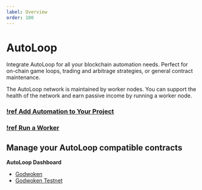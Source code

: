 ```yaml
---
label: Overview
order: 100
---
```


# AutoLoop

Integrate AutoLoop for all your blockchain automation needs. Perfect for on-chain game loops, trading and arbitrage strategies, or general contract maintenance.

The AutoLoop network is maintained by worker nodes. You can support the health of the network and earn passive income by running a worker node.

### [!ref Add Automation to Your Project](/AutoLoop/Guides/Integrate/quick-start.md)

### [!ref Run a Worker](/AutoLoop/Guides/Worker/quick-start.md)

## Manage your AutoLoop compatible contracts

**AutoLoop Dashboard**

- [Godwoken](https://autoloop-godwoken.luckymachines.io/)
- [Godwoken Testnet](https://autoloop-godwoken-testnet.luckymachines.io/)
